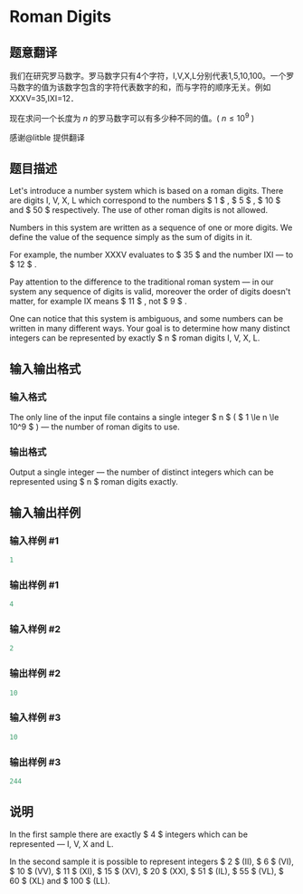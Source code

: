 # Roman Digits

## 题意翻译

我们在研究罗马数字。罗马数字只有4个字符，I,V,X,L分别代表1,5,10,100。一个罗马数字的值为该数字包含的字符代表数字的和，而与字符的顺序无关。例如XXXV=35,IXI=12．

现在求问一个长度为 $n$ 的罗马数字可以有多少种不同的值。( $n \leq 10^9$ )

感谢@litble 提供翻译

## 题目描述

Let's introduce a number system which is based on a roman digits. There are digits I, V, X, L which correspond to the numbers $ 1 $ , $ 5 $ , $ 10 $ and $ 50 $ respectively. The use of other roman digits is not allowed.

Numbers in this system are written as a sequence of one or more digits. We define the value of the sequence simply as the sum of digits in it.

For example, the number XXXV evaluates to $ 35 $ and the number IXI — to $ 12 $ .

Pay attention to the difference to the traditional roman system — in our system any sequence of digits is valid, moreover the order of digits doesn't matter, for example IX means $ 11 $ , not $ 9 $ .

One can notice that this system is ambiguous, and some numbers can be written in many different ways. Your goal is to determine how many distinct integers can be represented by exactly $ n $ roman digits I, V, X, L.

## 输入输出格式

### 输入格式

The only line of the input file contains a single integer $ n $ ( $ 1 \le n \le 10^9 $ ) — the number of roman digits to use.

### 输出格式

Output a single integer — the number of distinct integers which can be represented using $ n $ roman digits exactly.

## 输入输出样例

### 输入样例 #1

```cpp
1

```
### 输出样例 #1

```cpp
4

```
### 输入样例 #2

```cpp
2

```
### 输出样例 #2

```cpp
10

```
### 输入样例 #3

```cpp
10

```
### 输出样例 #3

```cpp
244

```
## 说明

In the first sample there are exactly $ 4 $ integers which can be represented — I, V, X and L.

In the second sample it is possible to represent integers $ 2 $ (II), $ 6 $ (VI), $ 10 $ (VV), $ 11 $ (XI), $ 15 $ (XV), $ 20 $ (XX), $ 51 $ (IL), $ 55 $ (VL), $ 60 $ (XL) and $ 100 $ (LL).

